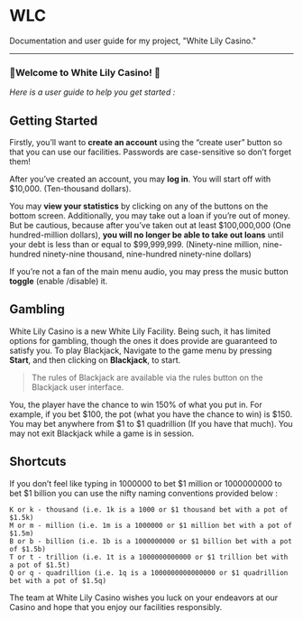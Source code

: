 # WLC
Documentation and user guide for my project, "White Lily Casino."

--- 

### 💮Welcome to White Lily Casino! 💮
*Here is a user guide to help you get started :*

## Getting Started

Firstly, you’ll want to **create an account** using the “create user” button so that you can use our facilities. Passwords are case-sensitive so don’t forget them!

 

After you’ve created an account, you may **log in**. You will start off with $10,000. (Ten-thousand dollars). 
 
You may **view your statistics** by clicking on any of the buttons on the bottom screen. Additionally, you may take out a loan if you’re out of money. But be cautious, because after you’ve taken out at least $100,000,000 (One hundred-million dollars), **you will no longer be able to take out loans** until your debt is less than or equal to $99,999,999. (Ninety-nine million, nine-hundred ninety-nine thousand, nine-hundred ninety-nine dollars)

 

If you’re not a fan of the main menu audio, you may press the music button **toggle** (enable /disable) it.

 


## Gambling

White Lily Casino is a new White Lily Facility. Being such, it has limited options for gambling, though the ones it does provide are guaranteed to satisfy you. To play Blackjack, Navigate to the game menu by pressing **Start**, and then clicking on **Blackjack**, to start. 

> The rules of Blackjack are available via the rules button on the Blackjack user interface.

You, the player have the chance to win 150% of what you put in. For example, if you bet $100, the pot (what you have the chance to win) is $150. You may bet anywhere from $1 to $1 quadrillion (If you have that much). You may not exit Blackjack while a game is in session.

## Shortcuts

If you don’t feel like typing in 1000000 to bet $1 million or 1000000000 to bet $1 billion you can use the nifty naming conventions provided below :

```
K or k - thousand (i.e. 1k is a 1000 or $1 thousand bet with a pot of $1.5k)
M or m - million (i.e. 1m is a 1000000 or $1 million bet with a pot of $1.5m)
B or b - billion (i.e. 1b is a 1000000000 or $1 billion bet with a pot of $1.5b)
T or t - trillion (i.e. 1t is a 1000000000000 or $1 trillion bet with a pot of $1.5t)
Q or q - quadrillion (i.e. 1q is a 1000000000000000 or $1 quadrillion bet with a pot of $1.5q)
```

The team at White Lily Casino wishes you luck on your endeavors at our Casino and hope that you enjoy our facilities responsibly.
